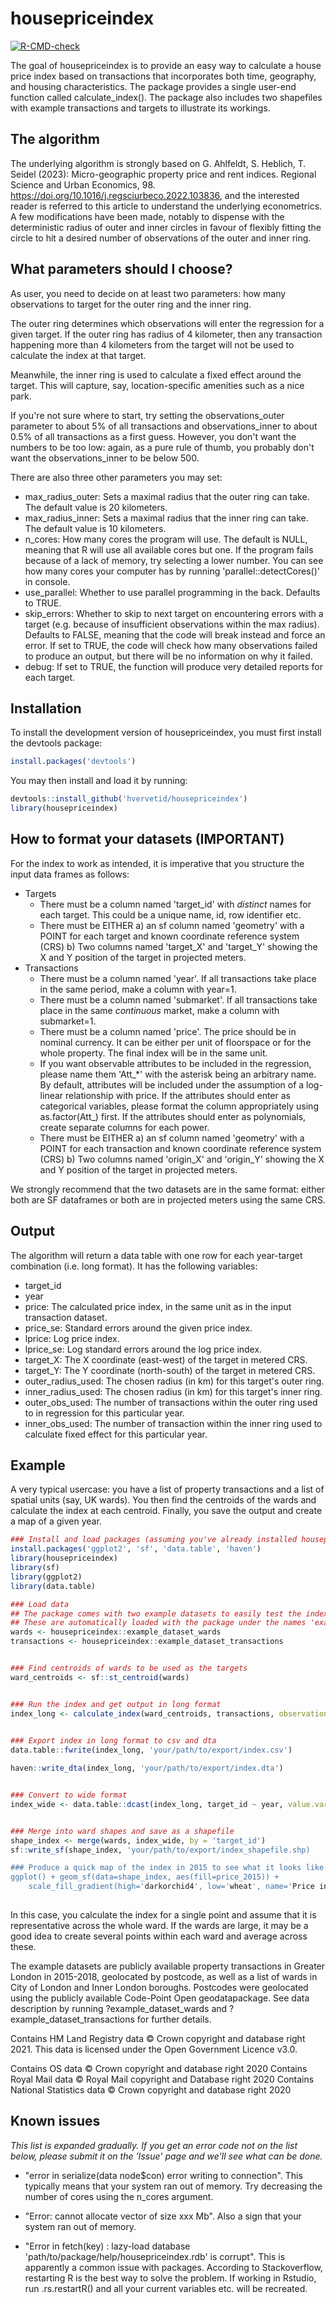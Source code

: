 
# housepriceindex

<!-- badges: start -->
[![R-CMD-check](https://github.com/hvervetid/housepriceindex/actions/workflows/R-CMD-check.yaml/badge.svg)](https://github.com/hvervetid/housepriceindex/actions/workflows/R-CMD-check.yaml)
<!-- badges: end -->

The goal of housepriceindex is to provide an easy way to calculate a house price index based on transactions that incorporates both time, geography, and housing characteristics. The package provides a single user-end function called calculate_index(). The package also includes two shapefiles with example transactions and targets to illustrate its workings.

## The algorithm
The underlying algorithm is strongly based on G. Ahlfeldt, S. Heblich, T. Seidel (2023): Micro-geographic property price and rent indices. Regional Science and Urban Economics, 98. https://doi.org/10.1016/j.regsciurbeco.2022.103836, and the interested reader is referred to this article to understand the underlying econometrics. A few modifications have been made, notably to dispense with the deterministic radius of outer and inner circles in favour of flexibly fitting the circle to hit a desired number of observations of the outer and inner ring. 

## What parameters should I choose? 
As user, you need to decide on at least two parameters: how many observations to target for the outer ring and the inner ring.

The outer ring determines which observations will enter the regression for a given target. If the outer ring has radius of 4 kilometer, then any transaction happening more than 4 kilometers from the target will not be used to calculate the index at that target.

Meanwhile, the inner ring is used to calculate a fixed effect around the target. This will capture, say, location-specific amenities such as a nice park. 

If you're not sure where to start, try setting the observations_outer parameter to about 5% of all transactions and observations_inner to about 0.5% of all transactions as a first guess. However, you don't want the numbers to be too low: again, as a pure rule of thumb, you probably don't want the observations_inner to be below 500. 

There are also three other parameters you may set: 
* max_radius_outer: Sets a maximal radius that the outer ring can take. The default value is 20 kilometers. 
* max_radius_inner: Sets a maximal radius that the inner ring can take. The default value is 10 kilometers. 
* n_cores: How many cores the program will use. The default is NULL, meaning that R will use all available cores but one. If the program fails because of a lack of memory, try selecting a lower number. You can see how many cores your computer has by running 'parallel::detectCores()' in console. 
* use_parallel: Whether to use parallel programming in the back. Defaults to TRUE. 
* skip_errors: Whether to skip to next target on encountering errors with a target (e.g. because of insufficient observations within the max radius). Defaults to FALSE, meaning that the code will break instead and force an error. If set to TRUE, the code will check how many observations failed to produce an output, but there will be no information on why it failed. 
* debug: If set to TRUE, the function will produce very detailed reports for each target.  

## Installation
To install the development version of housepriceindex, you must first install the devtools package:

``` r
install.packages('devtools')
```
You may then install and load it by running:
``` r
devtools::install_github('hvervetid/housepriceindex')
library(housepriceindex)
```

## How to format your datasets (IMPORTANT)

For the index to work as intended, it is imperative that you structure the input data frames as follows: 
* Targets
    * There must be a column named 'target_id' with *distinct* names for each target. This could be a unique name, id, row identifier etc.
    * There must be EITHER 
        a) an sf column named 'geometry' with a POINT for each target and known coordinate reference system (CRS)
        b) Two columns named 'target_X' and 'target_Y' showing the X and Y position of the target in projected meters. 
* Transactions
    * There must be a column named 'year'. If all transactions take place in the same period, make a column with year=1.
    * There must be a column named 'submarket'. If all transactions take place in the same *continuous* market, make a column with submarket=1. 
    * There must be a column named 'price'. The price should be in nominal currency. It can be either per unit of floorspace or for the whole property. The final index will be in the same unit. 
    * If you want observable attributes to be included in the regression, please name them 'Att_*' with the asterisk being an arbitrary name. By default, attributes will be included under the assumption of a log-linear relationship with price. If the attributes should enter as categorical variables, please format the column appropriately using as.factor(Att_) first. If the attributes should enter as polynomials, create separate columns for each power. 
    * There must be EITHER 
        a) an sf column named 'geometry' with a POINT for each transaction and known coordinate reference system (CRS)
        b) Two columns named 'origin_X' and 'origin_Y' showing the X and Y position of the target in projected meters. 
    
We strongly recommend that the two datasets are in the same format: either both are SF dataframes or both are in projected meters using the same CRS. 

## Output
The algorithm will return a data table with one row for each year-target combination (i.e. long format). It has the following variables: 
* target_id
* year
* price: The calculated price index, in the same unit as in the input transaction dataset.
* price_se: Standard errors around the given price index.
* lprice: Log price index.
* lprice_se: Log standard errors around the log price index.
* target_X: The X coordinate (east-west) of the target in metered CRS. 
* target_Y: The Y coordinate (north-south) of the target in metered CRS.
* outer_radius_used: The chosen radius (in km) for this target's outer ring.
* inner_radius_used: The chosen radius (in km) for this target's inner ring. 
* outer_obs_used: The number of transactions within the outer ring used to in regression for this particular year.
* inner_obs_used: The number of transaction within the inner ring used to calculate fixed effect for this particular year. 


## Example

A very typical usercase: you have a list of property transactions and a list of spatial units (say, UK wards).
You then find the centroids of the wards and calculate the index at each centroid. Finally, you save the output and create a map of a given year.  


``` r
### Install and load packages (assuming you've already installed housepriceindex)
install.packages('ggplot2', 'sf', 'data.table', 'haven')
library(housepriceindex)
library(sf)
library(ggplot2)
library(data.table)

### Load data
## The package comes with two example datasets to easily test the index. 
## These are automatically loaded with the package under the names 'example_dataset_wards' and 'example_dataset_transactions'
wards <- housepriceindex::example_dataset_wards  
transactions <- housepriceindex::example_dataset_transactions


### Find centroids of wards to be used as the targets
ward_centroids <- sf::st_centroid(wards)


### Run the index and get output in long format 
index_long <- calculate_index(ward_centroids, transactions, observations_outer = 5000, observations_inner = 500)

  
### Export index in long format to csv and dta 
data.table::fwrite(index_long, 'your/path/to/export/index.csv')

haven::write_dta(index_long, 'your/path/to/export/index.dta')


### Convert to wide format
index_wide <- data.table::dcast(index_long, target_id ~ year, value.var = c('price', 'price_se', 'outer_radius_used','inner_radius_used'))


### Merge into ward shapes and save as a shapefile 
shape_index <- merge(wards, index_wide, by = 'target_id')
sf::write_sf(shape_index, 'your/path/to/export/index_shapefile.shp)

### Produce a quick map of the index in 2015 to see what it looks like
ggplot() + geom_sf(data=shape_index, aes(fill=price_2015)) + 
    scale_fill_gradient(high='darkorchid4', low='wheat', name='Price index 2015 (£)', transform = 'log10')
  
```
In this case, you calculate the index for a single point and assume that it is representative across the whole ward. If the wards are large, it may be a good idea to create several points within each ward and average across these.  

The example datasets are publicly available property transactions in Greater London in 2015-2018, geolocated by postcode, as well as a list of wards in City of London and Inner London boroughs. Postcodes were geolocated using the publicly available Code-Point Open geodatapackage. See data description by running ?example_dataset_wards and ?example_dataset_transactions for further details.  

Contains HM Land Registry data © Crown copyright and database right 2021. This data is licensed under the Open Government Licence v3.0. 

Contains OS data © Crown copyright and database right 2020 Contains Royal Mail data © Royal Mail copyright and Database right 2020 Contains National Statistics data © Crown copyright and database right 2020

## Known issues

*This list is expanded gradually. If you get an error code not on the list below, please submit it on the 'Issue' page and we'll see what can be done.*

* "error in serialize(data node$con) error writing to connection". This typically means that your system ran out of memory. Try decreasing the number of cores using the n_cores argument. 
* "Error: cannot allocate vector of size xxx Mb". Also a sign that your system ran out of memory. 

* "Error in fetch(key) : lazy-load database 'path/to/package/help/housepriceindex.rdb' is corrupt". This is apparently a common issue with packages. According to Stackoverflow, restarting R is the best way to solve the problem. If working in Rstudio, run .rs.restartR() and all your current variables etc. will be recreated. 
